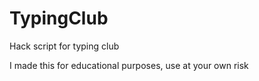 # TypingClub
Hack script for typing club

I made this for educational purposes, use at your own risk

